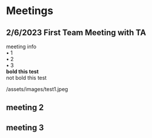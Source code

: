 # Meetings
## 2/6/2023 First Team Meeting with TA

  meeting info <br>
• 1<br>
• 2<br>
• 3<br>
**bold this test** <br>
not bold this test

/assets/images/test1.jpeg





## meeting 2

## meeting 3








